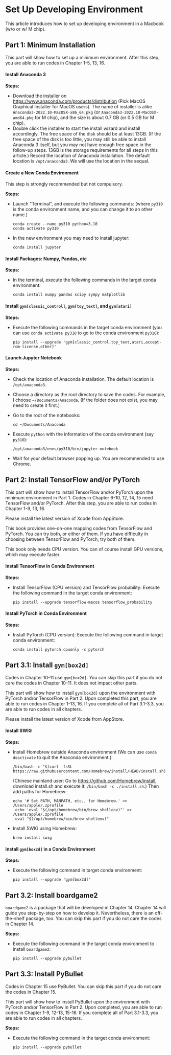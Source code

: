 # Set Up Developing Environment

This article introduces how to set up developing environment in a Macbook (w/o or w/ M chip).

## Part 1: Minimum Installation

This part will show how to set up a minimum environment. After this step, you are able to run codes in Chapter 1-5, 13, 16.

#### Install Anaconda 3

**Steps:**

- Download the installer on https://www.anaconda.com/products/distribution (Pick MacOS Graphical Installer for MacOS users). The name of installer is alike `Anaconda3-2022.10-MacOSX-x86_64.pkg` (or `Anaconda3-2022.10-MacOSX-amd64.pkg` for M chip), and the size is about 0.7 GB (or 0.5 GB for M chip).
- Double click the installer to start the install wizard and install accordingly. The free space of the disk should be at least 13GB. (If the free space of the disk is too little, you may still be able to install Anaconda 3 itself, but you may not have enough free space in the follow-up steps. 13GB is the storage requirements for all steps in this article.) Record the location of Anaconda installation. The default location is `/opt/anaconda3`. We will use the location in the sequal.

#### Create a New Conda Environment

This step is strongly recommended but not compulsory.

**Steps:**

- Launch "Terminal", and execute the following commands: (where `py310` is the conda environment name, and you can change it to an other name.)
   ```
   conda create --name py310 python=3.10
   conda activate py310
   ```

- In the new environment you may need to install jupyter:
   ```
   conda install jupyter
   ```

#### Install Packages: Numpy, Pandas, etc

**Steps:**

- In the terminal, execute the following commands in the target conda environment:
   ```
   conda install numpy pandas scipy sympy matplotlib
   ```

#### Install `gym[classic_control]`, `gym[toy_text]`, and `gym[atari]`

**Steps:**

- Execute the following commands in the target conda environment (you can use `conda activate py310` to go to the conda environment `py310`):
   ```
   pip install --upgrade 'gym[classic_control,toy_text,atari,accept-rom-license,other]'
   ```

#### Launch Jupyter Notebook

**Steps:**

- Check the location of Anaconda installation. The default location is `/opt/anaconda3`.
- Choose a directory as the root directory to save the codes. For example, I choose `~/Documents/Anaconda`. (If the folder does not exist, you may need to create it first.)
- Go to the root of the notebooks:
   ```
   cd ~/Documents/Anaconda
   ```
- Execute `python` with the information of the conda environment (say `py310`):
   ```
   /opt/anaconda3/envs/py310/bin/jupyter-notebook
   ```

- Wait for your default browser popping up. You are recommended to use Chrome.

## Part 2: Install TensorFlow and/or PyTorch

This part will show how to install TensorFlow and/or PyTorch upon the minimum environment in Part 1. Codes in Chapter 6-10, 12, 14, 15 need TensorFlow and/or PyTorch. After this step, you are able to run codes in Chapter 1-9, 13, 16.

Please install the latest version of Xcode from AppStore.

This book provides one-on-one mapping codes from TensorFlow and PyTorch. You can try both, or either of them. If you have difficulty in choosing between TensorFlow and PyTorch, try both of them.

This book only needs CPU version. You can of course install GPU versions, which may execute faster.

#### Install TensorFlow in Conda Environment

**Steps:**

- Install TensorFlow (CPU version) and TensorFlow probability: Execute the following command in the target conda environment:
   ```
   pip install --upgrade tensorflow-macos tensorflow_probability
   ```

#### Install PyTorch in Conda Environment

**Steps:**

- Install PyTorch (CPU version): Execute the following command in target conda environment:
   ```
   conda install pytorch cpuonly -c pytorch
   ```

## Part 3.1: Install `gym[box2d]`

Codes in Chapter 10-11 use `gym[box2d]`. You can skip this part if you do not care the codes in Chapter 10-11. It does not impact other parts.

This part will show how to install `gym[box2d]` upon the environment with PyTorch and/or TensorFlow in Part 2. Upon completed this part, you are able to run codes in Chapter 1-13, 16. If you complete all of Part 3.1-3.3, you are able to run codes in all chapters.

Please install the latest version of Xcode from AppStore.

#### Install SWIG

**Steps:**

- Install Homebrew outside Anaconda environment (We can use `conda deactivate` to quit the Anaconda environment.):
   ```
   /bin/bash -c "$(curl -fsSL https://raw.githubusercontent.com/Homebrew/install/HEAD/install.sh)"
   ```
   (Chinese mainland user: Go to https://github.com/Homebrew/install, download install.sh and execute it: `/bin/bash -c ./install.sh`.) Then add paths for Homebrew:
   ```
   echo '# Set PATH, MANPATH, etc., for Homebrew.' >> /Users/apple/.zprofile
    echo 'eval "$(/opt/homebrew/bin/brew shellenv)"' >> /Users/apple/.zprofile
    eval "$(/opt/homebrew/bin/brew shellenv)"
   ```
- Install SWIG using Homebrew:
   ```
   brew install swig
   ```

#### Install `gym[box2d]` in a Conda Environment

**Steps:**

- Execute the following command in target conda environment:
   ```
   pip install --upgrade 'gym[box2d]'
   ```

## Part 3.2: Install boardgame2

`boardgame2` is a package that will be developed in Chapter 14. Chapter 14 will guide you step-by-step on how to develop it. Nevertheless, there is an off-the-shelf package, too. You can skip this part if you do not care the codes in Chapter 14.

**Steps:**

- Execute the following command in the target conda environment to install `boardgame2`:
   ```
   pip install --upgrade pybullet
   ```

## Part 3.3: Install PyBullet

Codes in Chapter 15 use PyBullet. You can skip this part if you do not care the codes in Chapter 15.

This part will show how to install PyBullet upon the environment with PyTorch and/or TensorFlow in Part 2. Upon completed, you are able to run codes in Chapter 1-9, 12-13, 15-16. If you complete all of Part 3.1-3.3, you are able to run codes in all chapters.

**Steps:**

- Execute the following command in the target conda environment:
   ```
   pip install --upgrade pybullet
   ```
